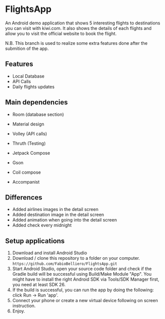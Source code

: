 # FlightsApp
An Android demo application that shows 5 interesting flights to destinations you can visit with kiwi.com.
It also shows the details of each flights and allow you to visit the official website to book the flight.

N.B. This branch is used to realize some extra features done after the submition of the app.

## Features
- Local Database
- API Calls
- Daily flights updates

## Main dependencies
- Room (database section)
- Material design
- Volley (API calls)
- Thruth (Testing)
- Jetpack Compose

- Gson
- Coil compose
- Accompanist

## Differences
- Added airlines images in the detail screen
- Added destination image in the detail screen
- Added animation when going into the detail screen
- Added check every midnight

## Setup applications
1. Download and install Android Studio
2. Download / clone this repository to a folder on your computer. `https://github.com/FabioBelliero/FlightsApp.git`
3. Start Android Studio, open your source code folder and check if the Gradle build will be successful using Build/Make Module "App". You might have to install the right Android SDK via Tools/SDK Manager first, you need at least SDK 26.
4. If the build is successful, you can run the app by doing the following: click Run -> Run 'app'.
5. Connect your phone or create a new virtual device following on screen instruction.
6. Enjoy.
